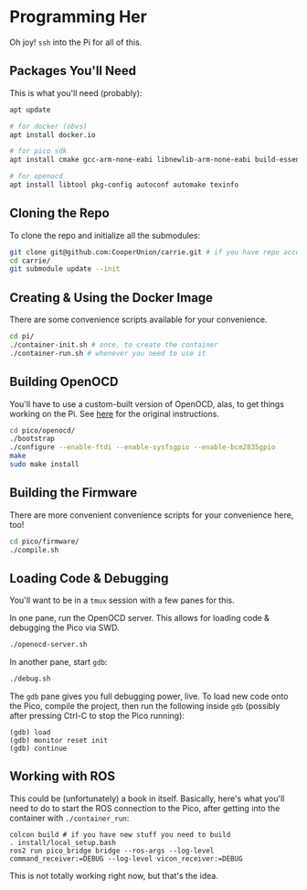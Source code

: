 # Programming Her

Oh joy! `ssh` into the Pi for all of this.

## Packages You'll Need

This is what you'll need (probably):
```bash
apt update

# for docker (obvs)
apt install docker.io

# for pico sdk
apt install cmake gcc-arm-none-eabi libnewlib-arm-none-eabi build-essential

# for openocd
apt install libtool pkg-config autoconf automake texinfo
```

## Cloning the Repo

To clone the repo and initialize all the submodules:
```bash
git clone git@github.com:CooperUnion/carrie.git # if you have repo access
cd carrie/
git submodule update --init
```

## Creating & Using the Docker Image

There are some convenience scripts available for your convenience.
```bash
cd pi/
./container-init.sh # once, to create the container
./container-run.sh # whenever you need to use it
```

## Building OpenOCD
You'll have to use a custom-built version of OpenOCD, alas, to get things
working on the Pi. See [here](https://github.com/raspberrypi/openocd) for the
original instructions.
```bash
cd pico/openocd/
./bootstrap
./configure --enable-ftdi --enable-sysfsgpio --enable-bcm2835gpio
make
sudo make install
```

## Building the Firmware
There are more convenient convenience scripts for your convenience here, too!
```bash
cd pico/firmware/
./compile.sh
```

## Loading Code & Debugging

You'll want to be in a `tmux` session with a few panes for this.

In one pane, run the OpenOCD server. This allows for loading code & debugging
the Pico via SWD.
```bash
./openocd-server.sh
```

In another pane, start `gdb`:
```bash
./debug.sh
```

The `gdb` pane gives you full debugging power, live. To load new code onto the
Pico, compile the project, then run the following inside `gdb` (possibly after
pressing Ctrl-C to stop the Pico running):
```
(gdb) load
(gdb) monitor reset init
(gdb) continue
```

## Working with ROS

This could be (unfortunately) a book in itself. Basically, here's what you'll
need to do to start the ROS connection to the Pico, after getting into the container with `./container_run`:
```
colcon build # if you have new stuff you need to build
. install/local_setup.bash
ros2 run pico_bridge bridge --ros-args --log-level command_receiver:=DEBUG --log-level vicon_receiver:=DEBUG
```
This is not totally working right now, but that's the idea.
